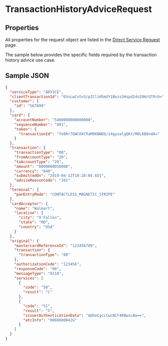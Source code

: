 # TransactionHistoryAdviceRequest

## Properties <a name="properties"></a>
All properties for the request object are listed in the [Direct Service Request](docs/models/DirectServiceRequest.md) page.

The sample below provides the specific fields required by the transaction history advice use case.

## Sample JSON

```json
{
  "serviceType": "ADVICE",
  "clientTransactionId": "03vLwCxtn3/pZCliH5mXY1Bozs5HspdIdn20H/GTRrU=",
  "customer": {
    "id": "567899"
  },
  "card": {
    "accountNumber": "5400000000000000",
    "sequenceNumber": "891",
    "token": {
      "transactionId": "fe8Rr7GWCOXCRaM6KNWDb/s4gyxalgQKt/M8L6BdndA="
    }
  },
  "transaction": {
    "transactionType": "00",
    "fromAccountType": "20",
    "toAccountType": "20",
    "amount": "0000000050000",
    "currency": "840",
    "submittedOn": "2019-04-12T10:28:04.651",
    "adviceReasonCode": "201"
  },
  "terminal": {
    "panEntryMode": "CONTACTLESS_MAGNETIC_STRIPE"
  },
  "cardAcceptor": {
    "name": "Walmart",
    "location": {
      "city": "O'Fallon",
      "state": "MO",
      "country": "USA"
    }
  },
  "original": {
    "mastercardReferenceId": "123456789",
    "transaction": {
      "transactionType": "00"
    },
    "authorizationCode": "123456",
    "responseCode": "00",
    "messageType": "0110",
    "services": [
      {
        "code": "50",
        "result": "C"
      },
      {
        "code": "51",
        "result": "V",
        "issuerAuthenticationData": "AQheCgcLCwcBCF4KBwsLBw==",
        "atcInfo": "0008800042G"
      }
    ]
  }
}
```
